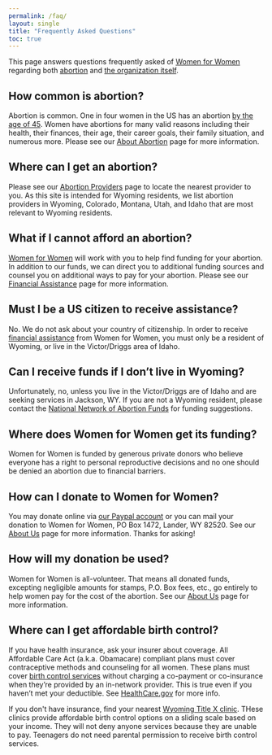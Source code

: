 ```yaml
---
permalink: /faq/
layout: single
title: "Frequently Asked Questions"
toc: true
---
```


This page answers questions frequently asked of [Women for Women](/)
regarding both [abortion](/abortion) and [the organization
itself](/about).

## How common is abortion?

Abortion is common. One in four women in the US has an abortion [by
the age of
45](https://www.guttmacher.org/fact-sheet/induced-abortion-united-states). Women
have abortions for many valid reasons including their health, their
finances, their age, their career goals, their family situation, and
numerous more. Please see our [About Abortion](/abortion) page for
more information.

## Where can I get an abortion?

Please see our [Abortion Providers](/providers) page to locate the
nearest provider to you. As this site is intended for Wyoming
residents, we list abortion providers in Wyoming, Colorado, Montana,
Utah, and Idaho that are most relevant to Wyoming residents.

## What if I cannot afford an abortion?

[Women for Women](/) will work with you to help find funding for your
abortion. In addition to our funds, we can direct you to additional
funding sources and counsel you on additional ways to pay for your
abortion. Please see our [Financial Assistance](/financial) page for
more information.

## Must I be a US citizen to receive assistance?

No. We do not ask about your country of citizenship. In order to
receive [financial assistance](/financial) from Women for Women, you
must only be a resident of Wyoming, or live in the Victor/Driggs area
of Idaho.

## Can I receive funds if I don’t live in Wyoming?

Unfortunately, no, unless you live in the Victor/Driggs are of Idaho
and are seeking services in Jackson, WY. If you are not a Wyoming
resident, please contact the [National Network of Abortion
Funds](https://abortionfunds.org/) for funding suggestions.

## Where does Women for Women get its funding?

Women for Women is funded by generous private donors who believe
everyone has a right to personal reproductive decisions and no one
should be denied an abortion due to financial barriers.

## How can I donate to Women for Women?

You may donate online via [our Paypal account](/about/#donations) or
you can mail your donation to Women for Women, PO Box 1472,
Lander, WY 82520. See our [About Us](/about/#donations) page for more
information. Thanks for asking!

## How will my donation be used?

Women for Women is all-volunteer. That means all donated funds,
excepting negligible amounts for stamps, P.O. Box fees, etc., go
entirely to help women pay for the cost of the abortion. See our
[About Us](/about) page for more information.

## Where can I get affordable birth control?

If you have health insurance, ask your insurer about coverage. All
Affordable Care Act (a.k.a. Obamacare) compliant plans must cover
contraceptive methods and counseling for all women. These plans must
cover [birth control
services](https://www.plannedparenthood.org/learn/birth-control)
without charging a co-payment or co-insurance when they’re provided by
an in-network provider. This is true even if you haven’t met your
deductible. See
[HealthCare.gov](https://www.healthcare.gov/coverage/birth-control-benefits/)
for more info.

If you don't have insurance, find your nearest [Wyoming Title X
clinic](http://www.wyhc.org/wyoming-clinics/). THese clinics provide
affordable birth control options on a sliding scale based on your
income. They will not deny anyone services because they are unable to
pay. Teenagers do not need parental permission to receive birth control
services.
